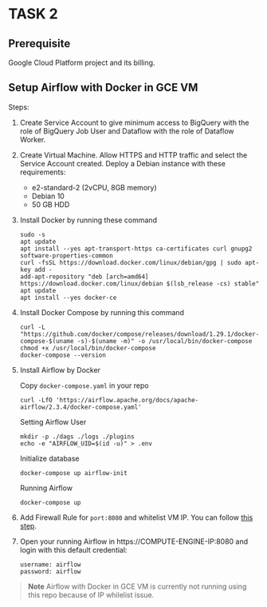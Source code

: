 # TASK 2

## Prerequisite
Google Cloud Platform project and its billing.

## Setup Airflow with Docker in GCE VM

Steps:
1. Create Service Account to give minimum access to BigQuery with the role of BigQuery Job User and Dataflow with the role of Dataflow Worker.
2. Create Virtual Machine. Allow HTTPS and HTTP traffic and select the Service Account created. Deploy a Debian instance with these requirements:

    - e2-standard-2 (2vCPU, 8GB memory)
    - Debian 10
    - 50 GB HDD
3. Install Docker by running these command
    ```
    sudo -s
    apt update
    apt install --yes apt-transport-https ca-certificates curl gnupg2 software-properties-common
    curl -fsSL https://download.docker.com/linux/debian/gpg | sudo apt-key add -
    add-apt-repository "deb [arch=amd64] https://download.docker.com/linux/debian $(lsb_release -cs) stable"
    apt update
    apt install --yes docker-ce
    ```
4. Install Docker Compose by running this command
    ```
    curl -L "https://github.com/docker/compose/releases/download/1.29.1/docker-compose-$(uname -s)-$(uname -m)" -o /usr/local/bin/docker-compose
    chmod +x /usr/local/bin/docker-compose
    docker-compose --version
    ```
5. Install Airflow by Docker

    Copy `docker-compose.yaml` in your repo
    ```
    curl -LfO 'https://airflow.apache.org/docs/apache-airflow/2.3.4/docker-compose.yaml'
    ```
    Setting Airflow User
    ```
    mkdir -p ./dags ./logs ./plugins
    echo -e "AIRFLOW_UID=$(id -u)" > .env  
    ```
    Initialize database
    ```
    docker-compose up airflow-init
    ```
    Running Airflow
    ```
    docker-compose up
    ```
6. Add Firewall Rule for `port:8080` and whitelist VM IP. You can follow [this step](https://medium.com/apache-airflow/a-simple-guide-to-start-using-apache-airflow-2-on-google-cloud-1811c2127445#:~:text=5.-,First%20execution,-Yes!%20We%20are).
7. Open your running Airflow in https://COMPUTE-ENGINE-IP:8080 and login with this default credential:
    ```
    username: airflow
    password: airflow
    ```

> **Note**
> Airflow with Docker in GCE VM is currently not running using this repo because of IP whilelist issue.